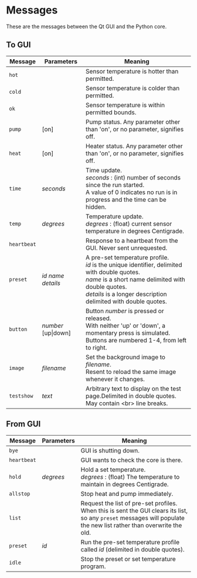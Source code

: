 # Messages

These are the messages between the Qt GUI and the Python core.

## To GUI

Message|Parameters|Meaning
---|---|---
`hot` | | Sensor temperature is hotter than permitted.
`cold` | | Sensor temperature is colder than permitted.
`ok` | | Sensor temperature is within permitted bounds.
`pump` | [on] | Pump status. Any parameter other than 'on', or no parameter, signifies off.
`heat` | [on] | Heater status. Any parameter other than 'on', or no parameter, signifies off.
`time` | *seconds* | Time update.<br> *seconds* : (int) number of seconds since the run started.<br>A value of 0 indicates no run is in progress and the time can be hidden.
`temp` | *degrees* | Temperature update.<br> *degrees* : (float) current sensor temperature in degrees Centigrade. 
`heartbeat` | | Response to a heartbeat from the GUI. Never sent unrequested.
`preset` | *id* *name* *details* | A pre-set temperature profile.<br>*id* is the unique identifier, delimited with double quotes.<br>*name* is a short name delimited with double quotes.<br>*details* is a longer description delimited with double quotes.
`button` | *number* [up&#124;down] | Button *number* is pressed or released.<br>With neither 'up' or 'down', a momentary press is simulated.<br>Buttons are numbered 1-4, from left to right.
`image` | *filename* | Set the background image to *filename*.<br>Resent to reload the same image whenever it changes.
`testshow`| *text* | Arbitrary text to display on the test page.<bt>Delimited in double quotes. May contain &lt;br&gt; line breaks.

## From GUI

Message|Parameters|Meaning
---|---|---
`bye` | | GUI is shutting down.
`heartbeat` | | GUI wants to check the core is there.
`hold` | *degrees* | Hold a set temperature.<br> *degrees* : (float) The temperature to maintain in degrees Centigrade. 
`allstop` |  | Stop heat and pump immediately.
`list` |  | Request the list of pre-set profiles.<br>When this is sent the GUI clears its list, so any `preset` messages will populate the new list rather than overwrite the old.
`preset` | *id* | Run the pre-set temperature profile called *id* (delimited in double quotes).
`idle` | | Stop the preset or set temperature program.
